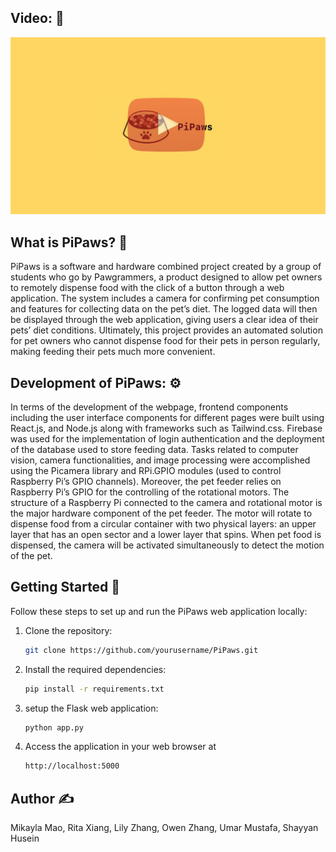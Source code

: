 ## Video: 🎥
[![PiPaws Video](front-end/src/assets/pipawsYT.png)](https://youtu.be/w9p5YQA9ulU)

## What is PiPaws? 🤔
PiPaws is a software and hardware combined project created by a group of students who go by Pawgrammers, a product designed to allow pet owners to remotely dispense food with the click of a button through a web application. The system includes a camera for confirming pet consumption and features for collecting data on the pet’s diet. The logged data will then be displayed through the web application, giving users a clear idea of their pets’ diet conditions. Ultimately, this project provides an automated solution for pet owners who cannot dispense food for their pets in person regularly, making feeding their pets much more convenient.

## Development of PiPaws: ⚙
In terms of the development of the webpage, frontend components including the user interface components for different pages were built using React.js, and Node.js along with frameworks such as Tailwind.css. Firebase was used for the implementation of login authentication and the deployment of the database used to store feeding data. Tasks related to computer vision, camera functionalities, and image processing were accomplished using the Picamera library and RPi.GPIO modules (used to control Raspberry Pi’s GPIO channels). Moreover, the pet feeder relies on Raspberry Pi’s GPIO for the controlling of the rotational motors. The structure of a Raspberry Pi connected to the camera and rotational motor is the major hardware component of the pet feeder. The motor will rotate to dispense food from a circular container with two physical layers: an upper layer that has an open sector and a lower layer that spins. When pet food is dispensed, the camera will be activated simultaneously to detect the motion of the pet.

## Getting Started 🏁

Follow these steps to set up and run the PiPaws web application locally:

1. Clone the repository:

   ```bash
   git clone https://github.com/yourusername/PiPaws.git

2. Install the required dependencies:
   ```bash
   pip install -r requirements.txt

3. setup the Flask web application:
    ```bash
    python app.py

4. Access the application in your web browser at
    ```bash
    http://localhost:5000


## Author ✍️
Mikayla Mao,
Rita Xiang,
Lily Zhang,
Owen Zhang,
Umar Mustafa,
Shayyan Husein
